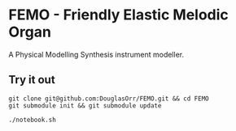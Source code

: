 # FEMO - Friendly Elastic Melodic Organ

A Physical Modelling Synthesis instrument modeller.

## Try it out

    git clone git@github.com:DouglasOrr/FEMO.git && cd FEMO
    git submodule init && git submodule update

    ./notebook.sh
